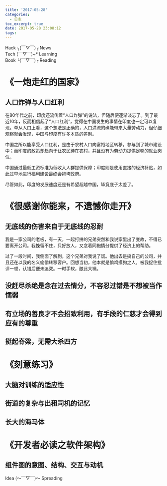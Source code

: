 ```yaml
---
title: '2017-05-28'
categories:
  - 日志
toc_excerpt: true
date: 2017-05-28 23:08:12
tags:
---
```


<div class="hr-sect">Hack ╮(￣▽￣)╭ News</div>



<div class="hr-sect">Tech (￣▽￣)~* Learning</div>



<div class="hr-sect">Book ╰(￣▽￣)╭ Reading</div>

# 《一炮走红的国家》
## 人口炸弹与人口红利
在80年代之前，印度还流传着“人口炸弹”的说法，但随后便逐渐淡忘了。到了最近10年，反而相信起了“人口红利”，觉得在中国发生的事情在印度也一定可以复现。单从人口上看，这个想法是正确的，人口洪流的确能带来大量劳动力，但仔细观察就会发现，中国与印度有许多本质的差别。

中国之所以能享受人口红利，是由于农村人口向富裕地区转移，参与到了城市建设中；而印度的政策却趋向于让农民待在农村，并且没有为劳动力提供足够的就业岗位。

中国通过最低工资标准为低收入人群提供保障；印度则是使用直接的经济补贴，如此过早地进行福利建设最终会拖垮政府。

尽管如此，印度的发展速度还是有希望超越中国，毕竟底子太差了。

# 《很感谢你能来，不遗憾你走开》
## 无底线的伤害来自于无底线的忍耐
我是一家公司的老板，有一天，一起打拼的兄弟突然和我说家里出了变故，不得已要离开公司。我挽留不住，只好放人，又念着同袍情分提供了经济上的帮助。

过了一段时间，我侧面了解到，这个兄弟对我说了谎。他出去是搞自己的公司，并且还在以我的名义偷偷转移客户。回想当初，他本就是偷鸡摸狗之人，被我捉住批评一顿，认错后便未追究。一时手软，酿此大祸。
## 没赶尽杀绝是念在过去情分，不容忍过错是不想被当作懦弱

## 有立场的善良才不会招致利用，有手段的仁慈才会得到应有的尊重
## 挺起脊梁，无需大杀四方

# 《刻意练习》
## 大脑对训练的适应性
## 街道的复杂与出租司机的记忆
## 长大的海马体

# 《开发者必读之软件架构》
## 组件图的意图、结构、交互与动机

<div class="hr-sect">Idea (～￣▽￣)～ Spreading</div>
